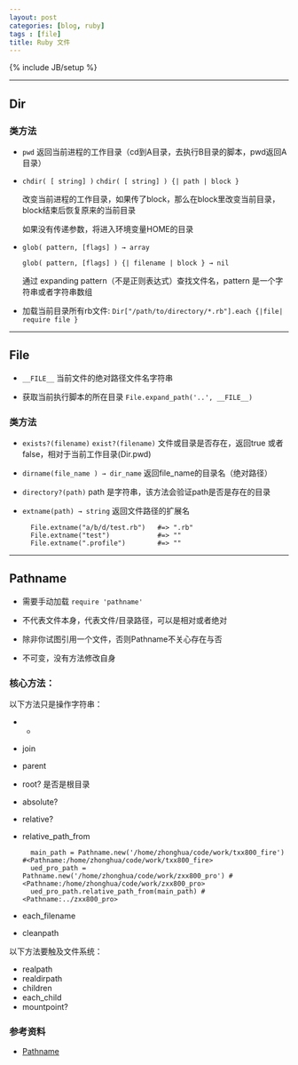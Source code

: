 ```yaml
---
layout: post
categories: [blog, ruby]
tags : [file]
title: Ruby 文件
---
```

{% include JB/setup %}

---

## Dir

### 类方法

* `pwd` 返回当前进程的工作目录（cd到A目录，去执行B目录的脚本，pwd返回A目录）

* `chdir( [ string] )` `chdir( [ string] ) {| path | block }`

  改变当前进程的工作目录，如果传了block，那么在block里改变当前目录，block结束后恢复原来的当前目录

  如果没有传递参数，将进入环境变量HOME的目录

* `glob( pattern, [flags] ) → array`

  `glob( pattern, [flags] ) {| filename | block } → nil`  

  通过 expanding pattern（不是正则表达式）查找文件名，pattern 是一个字符串或者字符串数组

* 加载当前目录所有rb文件: `Dir["/path/to/directory/*.rb"].each {|file| require file }`

---

## File

* `__FILE__` 当前文件的绝对路径文件名字符串

* 获取当前执行脚本的所在目录 `File.expand_path('..', __FILE__)`

### 类方法

* `exists?(filename)` `exist?(filename)` 文件或目录是否存在，返回true 或者false，相对于当前工作目录(Dir.pwd)

* `dirname(file_name ) → dir_name`  返回file_name的目录名（绝对路径）

* `directory?(path)` path 是字符串，该方法会验证path是否是存在的目录

* `extname(path) → string` 返回文件路径的扩展名 

        File.extname("a/b/d/test.rb")   #=> ".rb"
        File.extname("test")            #=> ""
        File.extname(".profile")        #=> ""

---

## Pathname

* 需要手动加载 `require 'pathname'`

* 不代表文件本身，代表文件/目录路径，可以是相对或者绝对

* 除非你试图引用一个文件，否则Pathname不关心存在与否

* 不可变，没有方法修改自身

### 核心方法：

以下方法只是操作字符串：

* +
* join
* parent
* root? 是否是根目录
* absolute?
* relative?
* relative_path_from

        main_path = Pathname.new('/home/zhonghua/code/work/txx800_fire') #<Pathname:/home/zhonghua/code/work/txx800_fire>
        ued_pro_path = Pathname.new('/home/zhonghua/code/work/zxx800_pro') #<Pathname:/home/zhonghua/code/work/zxx800_pro>
        ued_pro_path.relative_path_from(main_path) #<Pathname:../zxx800_pro>

* each_filename
* cleanpath

以下方法要触及文件系统：

* realpath
* realdirpath
* children
* each_child
* mountpoint?




### 参考资料

* [Pathname](http://www.ruby-doc.org/stdlib-1.9.3/libdoc/pathname/rdoc/Pathname.html)
